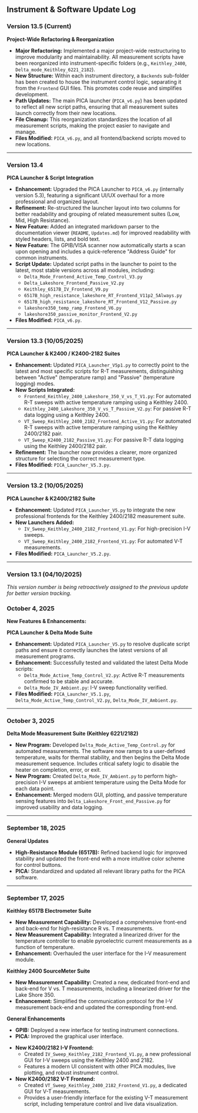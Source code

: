 ## Instrument & Software Update Log
### Version 13.5 (Current)

**Project-Wide Refactoring & Reorganization**

-   **Major Refactoring:** Implemented a major project-wide restructuring to improve modularity and maintainability. All measurement scripts have been reorganized into instrument-specific folders (e.g., `Keithley_2400`, `Delta_mode_Keithley_6221_2182`).
-   **New Structure:** Within each instrument directory, a `Backends` sub-folder has been created to house the instrument control logic, separating it from the `Frontend` GUI files. This promotes code reuse and simplifies development.
-   **Path Updates:** The main PICA launcher (`PICA_v6.py`) has been updated to reflect all new script paths, ensuring that all measurement suites launch correctly from their new locations.
-   **File Cleanup:** This reorganization standardizes the location of all measurement scripts, making the project easier to navigate and manage.
-   **Files Modified:** `PICA_v6.py`, and all frontend/backend scripts moved to new locations.

---

### Version 13.4

**PICA Launcher & Script Integration**

-   **Enhancement:** Upgraded the PICA Launcher to `PICA_v6.py` (internally version 5.3), featuring a significant UI/UX overhaul for a more professional and organized layout.
-   **Refinement:** Re-structured the launcher layout into two columns for better readability and grouping of related measurement suites (Low, Mid, High Resistance).
-   **New Feature:** Added an integrated markdown parser to the documentation viewer (`README`, `Updates.md`) for improved readability with styled headers, lists, and bold text.
-   **New Feature:** The GPIB/VISA scanner now automatically starts a scan upon opening and includes a quick-reference "Address Guide" for common instruments.
-   **Script Update:** Updated script paths in the launcher to point to the latest, most stable versions across all modules, including:
    -   `Delta_Mode_Frontend_Active_Temp_Control_V3.py`
    -   `Delta_Lakeshore_Frontend_Passive_V2.py`
    -   `Keithley_6517B_IV_Frontend_V9.py`
    -   `6517B_high_resistance_lakeshore_RT_Frontend_V11p2_5Always.py`
    -   `6517B_high_resistance_lakeshore_RT_Frontend_V12_Passive.py`
    -   `lakeshore350_temp_ramp_Frontend_V6.py`
    -   `lakeshore350_passive_monitor_Frontend_V2.py`
-   **Files Modified:** `PICA_v6.py`.

---

### Version 13.3 (10/05/2025)

**PICA Launcher & K2400 / K2400-2182 Suites**

-   **Enhancement:** Updated `PICA_Launcher_V5p1.py` to correctly point to the latest and most specific scripts for R-T measurements, distinguishing between "Active" (temperature ramp) and "Passive" (temperature logging) modes.
-   **New Scripts Integrated:**
    -   `Frontend_Keithley_2400_Lakeshore_350_V_vs_T_V1.py`: For automated R-T sweeps with active temperature ramping using a Keithley 2400.
    -   `Keithley_2400_Lakeshore_350_V_vs_T_Passive_V2.py`: For passive R-T data logging using a Keithley 2400.
    -   `VT_Sweep_Keithley_2400_2182_Frontend_Active_V1.py`: For automated R-T sweeps with active temperature ramping using the Keithley 2400/2182 pair.
    -   `VT_Sweep_K2400_2182_Passive_V1.py`: For passive R-T data logging using the Keithley 2400/2182 pair.
-   **Refinement:** The launcher now provides a clearer, more organized structure for selecting the correct measurement type.
-   **Files Modified:** `PICA_Launcher_V5.3.py`.

---

### Version 13.2 (10/05/2025)

**PICA Launcher & K2400/2182 Suite**

-   **Enhancement:** Updated `PICA_Launcher_V5.py` to integrate the new professional frontends for the Keithley 2400/2182 measurement suite.
-   **New Launchers Added:**
    -   `IV_Sweep_Keithley_2400_2182_Frontend_V1.py`: For high-precision I-V sweeps.
    -   `VT_Sweep_Keithley_2400_2182_Frontend_V1.py`: For automated V-T measurements.
-   **Files Modified:** `PICA_Launcher_V5.2.py`.

---

### Version 13.1 (04/10/2025)

*This version number is being retroactively assigned to the previous update for better version tracking.*

### October 4, 2025
**New Features & Enhancements:**

**PICA Launcher & Delta Mode Suite**

-   **Enhancement:** Updated `PICA_Launcher_V5.py` to resolve duplicate script paths and ensure it correctly launches the latest versions of all measurement programs.
-   **Enhancement:** Successfully tested and validated the latest Delta Mode scripts:
    -   `Delta_Mode_Active_Temp_Control_V2.py`: Active R-T measurements confirmed to be stable and accurate.
    -   `Delta_Mode_IV_Ambient.py`: I-V sweep functionality verified.
-   **Files Modified:** `PICA_Launcher_V5.1.py`, `Delta_Mode_Active_Temp_Control_V2.py`, `Delta_Mode_IV_Ambient.py`.

---

### October 3, 2025

**Delta Mode Measurement Suite (Keithley 6221/2182)**

-   **New Program:** Developed `Delta_Mode_Active_Temp_Control.py` for automated measurements. The software now ramps to a user-defined temperature, waits for thermal stability, and then begins the Delta Mode measurement sequence. Includes critical safety logic to disable the heater on completion, error, or exit.
-   **New Program:** Created `Delta_Mode_IV_Ambient.py` to perform high-precision I-V sweeps at ambient temperature using the Delta Mode for each data point.
-   **Enhancement:** Merged modern GUI, plotting, and passive temperature sensing features into `Delta_Lakeshore_Front_end_Passive.py` for improved usability and data logging.

---

### September 18, 2025

**General Updates**

-   **High-Resistance Module (6517B):** Refined backend logic for improved stability and updated the front-end with a more intuitive color scheme for control buttons.
-   **PICA:** Standardized and updated all relevant library paths for the PICA software.

---

### September 17, 2025

**Keithley 6517B Electrometer Suite**

-   **New Measurement Capability:** Developed a comprehensive front-end and back-end for high-resistance R vs. T measurements.
-   **New Measurement Capability:** Integrated a linearized driver for the temperature controller to enable pyroelectric current measurements as a function of temperature.
-   **Enhancement:** Overhauled the user interface for the I-V measurement module.

**Keithley 2400 SourceMeter Suite**

-   **New Measurement Capability:** Created a new, dedicated front-end and back-end for V vs. T measurements, including a linearized driver for the Lake Shore 350.
-   **Enhancement:** Simplified the communication protocol for the I-V measurement back-end and updated the corresponding front-end.

**General Enhancements**

-   **GPIB:** Deployed a new interface for testing instrument connections.
-   **PICA:** Improved the graphical user interface.
*   **New K2400/2182 I-V Frontend:**
    *   Created `IV_Sweep_Keithley_2182_Frontend_V1.py`, a new professional GUI for I-V sweeps using the Keithley 2400 and 2182.
    *   Features a modern UI consistent with other PICA modules, live plotting, and robust instrument control.
*   **New K2400/2182 V-T Frontend:**
    *   Created `VT_Sweep_Keithley_2400_2182_Frontend_V1.py`, a dedicated GUI for V-T measurements.
    *   Provides a user-friendly interface for the existing V-T measurement script, including temperature control and live data visualization.